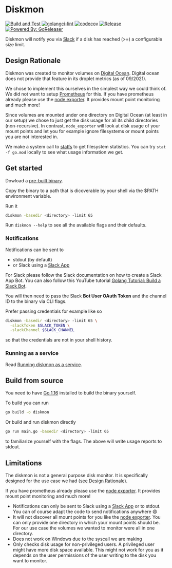 # Diskmon

[![Build and Test](https://github.com/teleivo/diskmon/actions/workflows/build_test.yml/badge.svg)](https://github.com/teleivo/diskmon/actions/workflows/build_test.yml)
[![golangci-lint](https://github.com/teleivo/diskmon/actions/workflows/golangci-lint.yml/badge.svg)](https://github.com/teleivo/diskmon/actions/workflows/golangci-lint.yml)
[![codecov](https://codecov.io/gh/teleivo/diskmon/branch/main/graph/badge.svg?token=1VFP7UVS4Z)](https://codecov.io/gh/teleivo/diskmon)
[![Release](https://img.shields.io/github/release/teleivo/diskmon.svg)](https://github.com/teleivo/diskmon/releases/latest)
[![Powered By: GoReleaser](https://img.shields.io/badge/powered%20by-goreleaser-green.svg)](https://github.com/goreleaser)

Diskmon will notify you via [Slack](https://slack.com) if a disk has reached
(>=) a configurable size limit.

## Design Rationale

Diskmon was created to monitor volumes on [Digital Ocean](https://www.digitalocean.com/).
Digital ocean does not provide that feature in its droplet metrics (as of 09/2021).

We chose to implement this ourselves in the simplest way we could think of. We
did not want to setup [Prometheus](https://prometheus.io/) for this. If you
have prometheus already please use the [node exporter](https://github.com/prometheus/node_exporter).
It provides mount point monitoring and much more!

Since volumes are mounted under one directory on Digital Ocean (at least in our
setup) we chose to just get the disk usage for all its child directories
(non-recursive). In contrast, `node_exporter` will look at disk usage of your
mount points and let you for example ignore filesystems or mount points you are
not interested in.

We make a system call to [statfs](https://man.archlinux.org/man/statfs.2) to
get filesystem statistics. You can try `stat -f go.mod` locally to see what
usage information we get.

## Get started

Dowload a [pre-built binary](https://github.com/teleivo/diskmon/releases).

Copy the binary to a path that is dicoverable by your shell via the $PATH
environment variable.

Run it

```sh
diskmon -basedir <directory> -limit 65
```

Run `diskmon --help` to see all the available flags and their defaults.

### Notifications

Notifications can be sent to
* stdout (by default)
* or Slack using a [Slack App](https://api.slack.com/start/building)

For Slack please follow the Slack documentation on how to create a Slack App Bot.
You can also follow this YouTube tutorial [Golang Tutorial: Build a Slack Bot](https://youtu.be/n-7l-N541u0).

You will then need to pass the Slack **Bot User OAuth Token** and the channel
ID to the binary via CLI flags.

Prefer passing credentials for example like so

```sh
diskmon -basedir <directory> -limit 65 \
  -slackToken $SLACK_TOKEN \
  -slackChannel $SLACK_CHANNEL
```

so that the credentials are not in your shell history.

### Running as a service

Read [Running diskmon as a service](./examples/README.md).

## Build from source

You need to have [Go 1.16](https://golang.org) installed to build the binary yourself.

To build you can run

```sh
go build -o diskmon
```

Or build and run diskmon directly

```sh
go run main.go -basedir <directory> -limit 65
```

to familiarize yourself with the flags. The above will write usage reports to
stdout.

## Limitations

The diskmon is not a general purpose disk monitor. It is specifically designed
for the use case we had ([see Design Rationale](#design-rationale)).

If you have prometheus already please use the [node exporter](https://github.com/prometheus/node_exporter).
It provides mount point monitoring and much more!

* Notifications can only be sent to Slack using a [Slack App](https://api.slack.com/start/building)
or to stdout.
You can of course adapt the code to send notifications anywhere :smile:
* It will not discover all mount points for you like the [node exporter](https://github.com/prometheus/node_exporter).
You can only provide one directory in which your mount points should be.
For our use case the volumes we wanted to monitor were all in one directory.
* Does not work on Windows due to the syscall we are making
* Only checks disk usage for non-privileged users. A privileged user might have
  more disk space available. This might not work for you as it depends on the
  user permissions of the user writing to the disk you want to monitor.
